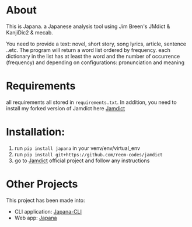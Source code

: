 # About 

This is Japana. a Japanese analysis tool using Jim Breen's JMdict & KanjiDic2 & mecab.


You need to provide a text: novel, short story, song lyrics, article, sentence ..etc. 
The program will return a word list ordered by frequency. 
each dictionary in the list has at least the word and the number of occurrence (frequency)
and depending on configurations: pronunciation and meaning

# Requirements

all requirements all stored in `requirements.txt`. In addition, you need to install my forked version of Jamdict here [Jamdict](https://github.com/reem-codes/jamdict)


# Installation:

1. run `pip install japana` in your venv/env/virtual_env
2. run `pip install git+https://github.com/reem-codes/jamdict` 
3. go to [Jamdict](https://github.com/neocl/jamdict)  official project and follow any instructions

# Other Projects

This project has been made into:
* CLI application: [Japana-CLI](https://github.com/reem-codes/japana-cli)
* Web app: [Japana](http://japana.reem-codes.com)


